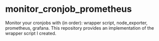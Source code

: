 # monitor_cronjob_prometheus
Monitor your cronjobs with (in order): wrapper script, node_exporter, prometheus, grafana. This repository provides an implementation of the wrapper script I created.
